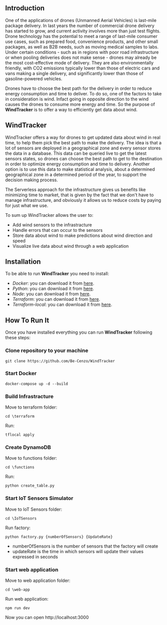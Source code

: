 ## Introduction
One of the applications of drones (Unmanned Aerial Vehicles) is last-mile package delivery.
In last years the number of commercial drone delivery has started to grow, and current activity involves more than just test flights.
Drone technology has the potential to meet a range of last-mile consumer use cases, such as prepared food, convenience products, and other small packages, as well as B2B needs, such as moving medical samples to labs.
Under certain conditions - such as in regions with poor road infrastructure or when pooling deliveries does not make sense - drones may already be the most cost-effective mode of delivery. They are also environmentally friendly, with CO2 emissions typically lower than those of electric cars and vans making a single delivery, and significantly lower than those of gasoline-powered vehicles.  

Drones have to choose the best path for the delivery in order to reduce energy consumption and time to deliver.
To do so, one of the factors to take in consideration is wind. Infact going in opposite direction to the wind causes the drones to consume more energy and time.
So the purpose of **WindTracker** is to offer a way to efficiently get data about wind.

## WindTracker
WindTracker offers a way for drones to get updated data about wind in real time, to help them pick the best path to make the delivery.
The idea is that a lot of sensors are deployed in a geographical zone and every sensor stores the data in a database.
This data can be queried live to get the latest sensors states, so drones can choose the best path to get to the destination in order to optimize energy consumption and time to delivery. 
Another option is to use this data to make statistical analysis, about a determined geographical zone in a determined period of the year, to support the decision making process.

The Serverless approach for the infrastructure gives us benefits like minimizing time to market, that is given by the fact that we don't have to manage infrastructure, and obviously it allows us to reduce costs by paying for just what we use.

To sum up WindTracker allows the user to:
- Add wind sensors to the infrastracture
- Handle errors that can occur to the sensors
- Store data about wind to make predictions about wind direction and speed
- Visualize live data about wind through a web application



## Installation
To be able to run **WindTracker** you need to install:
- *Docker*: you can download it from [here](https://www.docker.com/products/docker-desktop/).
- *Python*: you can download it from [here](https://www.python.org/downloads/).
- *Node*: you can download it from [here](https://nodejs.org/en/download).
- *Terraform*: you can download it from [here](https://developer.hashicorp.com/terraform/downloads).
- *Terraform-local*: you can download it from [here](https://docs.localstack.cloud/user-guide/integrations/terraform/).


## How To Run It
Once you have installed everything you can run **WindTracker** following these steps:

### Clone repository to your machine

```
git clone https://github.com/Be-Cenzo/WindTracker 
```

### Start Docker

```
docker-compose up -d --build
```

### Build Infrastracture
Move to terraform folder:
```
cd \terraform
```
Run:
```
tflocal apply
```

### Create DynamoDB
Move to functions folder:
```
cd \functions
```
Run:
```
python create_table.py
```

### Start IoT Sensors Simulator
Move to IoT Sensors folder:
```
cd \IoTSensors
```

Run factory:
```
python factory.py {numberOfSensors} {UpdateRate}
```
- numberOfSensors is the number of sensors that the factory will create
- updateRate is the time in which sensors will update their values expressed in seconds

### Start web application
Move to web application folder:
```
cd \web-app
```

Run web application:
```
npm run dev
```

Now you can open http://localhost:3000
